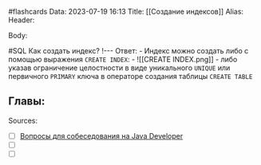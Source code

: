 #flashcards
Data: 2023-07-19 16:13
Title: [[Создание индексов]]
Alias:
Header:




Body:



#SQL 
Как создать индекс?
!---
Ответ:
	- Индекс можно создать либо с помощью выражения `CREATE INDEX`:
	- ![[CREATE INDEX.png]]
	- либо указав ограничение целостности в виде уникального `UNIQUE` или первичного `PRIMARY` ключа в операторе создания таблицы `CREATE TABLE`
<!--SR:!2023-11-02,7,410-->




Главы:
-


Sources:
- [ ] [Вопросы для собеседования на Java Developer](https://github.com/enhorse/java-interview/blob/master/README.md#%D0%9E%D0%9E%D0%9F)
- [ ] []()
- [ ] []()
